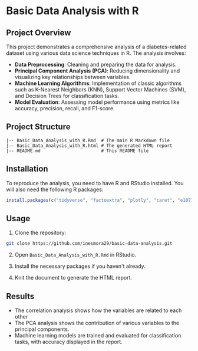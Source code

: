 # Basic Data Analysis with R

## Project Overview
This project demonstrates a comprehensive analysis of a diabetes-related dataset using various data science techniques in R. The analysis involves:
- **Data Preprocessing**: Cleaning and preparing the data for analysis.
- **Principal Component Analysis (PCA)**: Reducing dimensionality and visualizing key relationships between variables.
- **Machine Learning Algorithms**: Implementation of classic algorithms such as K-Nearest Neighbors (KNN), Support Vector Machines (SVM), and Decision Trees for classification tasks.
- **Model Evaluation**: Assessing model performance using metrics like accuracy, precision, recall, and F1-score.

## Project Structure
```
|-- Basic_Data_Analysis_with_R.Rmd  # The main R Markdown file
|-- Basic_Data_Analysis_with_R.html # The generated HTML report
|-- README.md                       # This README file

```

## Installation
To reproduce the analysis, you need to have R and RStudio installed. You will also need the following R packages:

```r
install.packages(c("tidyverse", "factoextra", "plotly", "caret", "e1071", "rpart", "rmarkdown", "dplyr", "ggplot2", "nortest", "reshape2", "tidyr", "cluster"))
```

## Usage
1. Clone the repository:
   
```bash
git clone https://github.com/inesmora29/basic-data-analysis.git
```

2. Open `Basic_Data_Analysis_with_R.Rmd` in RStudio.

3. Install the necessary packages if you haven't already.

4. Knit the document to generate the HTML report.

## Results
- The correlation analysis shows how the variables are related to each other
- The PCA analysis shows the contribution of various variables to the principal components.
- Machine learning models are trained and evaluated for classification tasks, with accuracy displayed in the report.


